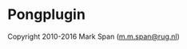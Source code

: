 # Pongplugin

Copyright 2010-2016 Mark Span (<m.m.span@rug.nl>)


[opensesame]: http://www.cogsci.nl/opensesame
[pong_home]: https://github.com/markspan/Pong

